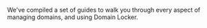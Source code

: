 
We've compiled a set of guides to walk you through every aspect of managing domains, and using Domain Locker.
